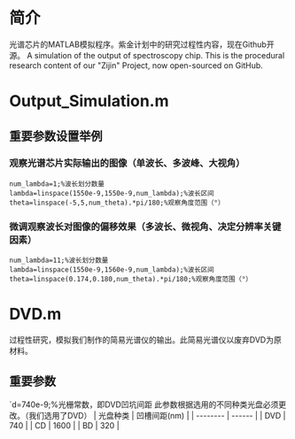 # 简介
光谱芯片的MATLAB模拟程序。紫金计划中的研究过程性内容，现在Github开源。
A simulation of the output of spectroscopy chip. This is the procedural research content of our "Zijin" Project, now open-sourced on GitHub.


# Output_Simulation.m
## 重要参数设置举例
### 观察光谱芯片实际输出的图像（单波长、多波峰、大视角）
```
num_lambda=1;%波长划分数量
lambda=linspace(1550e-9,1550e-9,num_lambda);%波长区间
theta=linspace(-5,5,num_theta).*pi/180;%观察角度范围（°）
```

### 微调观察波长对图像的偏移效果（多波长、微视角、决定分辨率关键因素）
```
num_lambda=11;%波长划分数量
lambda=linspace(1550e-9,1560e-9,num_lambda);%波长区间
theta=linspace(0.174,0.180,num_theta).*pi/180;%观察角度范围（°）
```
# DVD.m
过程性研究，模拟我们制作的简易光谱仪的输出。此简易光谱仪以废弃DVD为原材料。
## 重要参数
`d=740e-9;%光栅常数，即DVD凹坑间距
此参数根据选用的不同种类光盘必须更改。（我们选用了DVD）
| 光盘种类        | 凹槽间距(nm)    |
| --------   | ------   |
| DVD     | 740 |
| CD        |  1600  |
| BD     |    320    |
